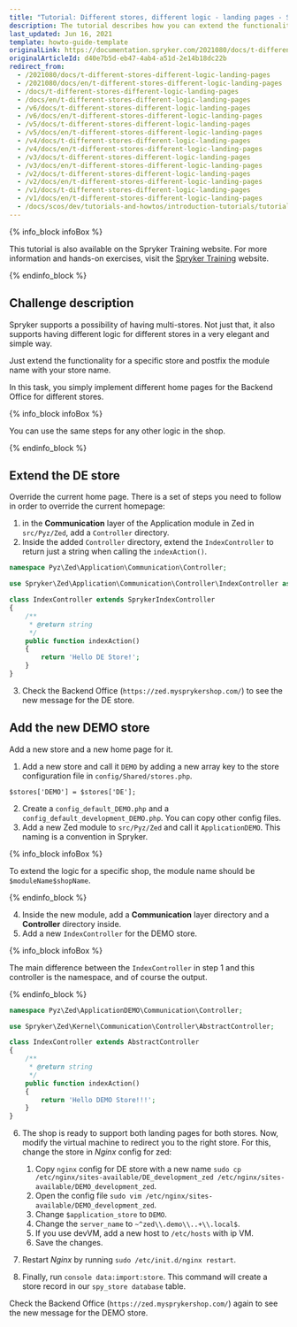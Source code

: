 ```yaml
---
title: "Tutorial: Different stores, different logic - landing pages - Spryker Commerce OS"
description: The tutorial describes how you can extend the functionality to set up different home pages per specific stores.
last_updated: Jun 16, 2021
template: howto-guide-template
originalLink: https://documentation.spryker.com/2021080/docs/t-different-stores-different-logic-landing-pages
originalArticleId: d40e7b5d-eb47-4ab4-a51d-2e14b18dc22b
redirect_from:
  - /2021080/docs/t-different-stores-different-logic-landing-pages
  - /2021080/docs/en/t-different-stores-different-logic-landing-pages
  - /docs/t-different-stores-different-logic-landing-pages
  - /docs/en/t-different-stores-different-logic-landing-pages
  - /v6/docs/t-different-stores-different-logic-landing-pages
  - /v6/docs/en/t-different-stores-different-logic-landing-pages
  - /v5/docs/t-different-stores-different-logic-landing-pages
  - /v5/docs/en/t-different-stores-different-logic-landing-pages
  - /v4/docs/t-different-stores-different-logic-landing-pages
  - /v4/docs/en/t-different-stores-different-logic-landing-pages
  - /v3/docs/t-different-stores-different-logic-landing-pages
  - /v3/docs/en/t-different-stores-different-logic-landing-pages
  - /v2/docs/t-different-stores-different-logic-landing-pages
  - /v2/docs/en/t-different-stores-different-logic-landing-pages
  - /v1/docs/t-different-stores-different-logic-landing-pages
  - /v1/docs/en/t-different-stores-different-logic-landing-pages
  - /docs/scos/dev/tutorials-and-howtos/introduction-tutorials/tutorial-different-sores-different-logic-landing-pages-spryker-commerce-os.html
---
```


{% info_block infoBox %}

This tutorial is also available on the Spryker Training website. For more information and hands-on exercises, visit the [Spryker Training](https://training.spryker.com/courses/developer-bootcamp) website.

{% endinfo_block %}

## Challenge description

Spryker supports a possibility of having multi-stores. Not just that, it also supports having different logic for different stores in a very elegant and simple way.

Just extend the functionality for a specific store and postfix the module name with your store name.

In this task, you simply implement different home pages for the Backend Office for different stores.

{% info_block infoBox %}

You can use the same steps for any other logic in the shop.

{% endinfo_block %}

## Extend the DE store

Override the current home page. There is a set of steps you need to follow in order to override the current homepage:

1. in the **Communication** layer of the Application module in Zed in `src/Pyz/Zed`, add a `Controller` directory.
2. Inside the added `Controller` directory, extend the `IndexController` to return just a string when calling the `indexAction()`.

```php
namespace Pyz\Zed\Application\Communication\Controller;

use Spryker\Zed\Application\Communication\Controller\IndexController as SprykerIndexController;

class IndexController extends SprykerIndexController
{
	/**
	 * @return string
	 */
	public function indexAction()
	{
		return 'Hello DE Store!';
	}
}
```

3. Check the Backend Office (`https://zed.mysprykershop.com/`) to see the new message for the DE store.

## Add the new DEMO store

Add a new store and a new home page for it.

1. Add a new store and call it `DEMO` by adding a new array key to the store configuration file in `config/Shared/stores.php`.

```
$stores['DEMO'] = $stores['DE'];
```

2. Create a `config_default_DEMO.php` and a `config_default_development_DEMO.php`. You can copy other config files.
3. Add a new Zed module to `src/Pyz/Zed` and call it `ApplicationDEMO`. This naming is a convention in Spryker.

{% info_block infoBox %}

To extend the logic for a specific shop, the module name should be `$moduleName$shopName`.

{% endinfo_block %}

4. Inside the new module, add a **Communication** layer directory and a **Controller** directory inside.
5. Add a new `IndexController` for the DEMO store.

{% info_block infoBox %}

The main difference between the `IndexController` in step 1 and this controller is the namespace, and of course the output.

{% endinfo_block %}

```php
namespace Pyz\Zed\ApplicationDEMO\Communication\Controller;

use Spryker\Zed\Kernel\Communication\Controller\AbstractController;

class IndexController extends AbstractController
{
	/**
	 * @return string
	 */
	public function indexAction()
	{
		return 'Hello DEMO Store!!!';
	}
}
```

6. The shop is ready to support both landing pages for both stores. Now, modify the virtual machine to redirect you to the right store. For this, change the store in _Nginx_ config for zed:

    1. Copy `nginx` config for DE store with a new name `sudo cp /etc/nginx/sites-available/DE_development_zed /etc/nginx/sites-available/DEMO_development_zed`.
    2. Open the config file `sudo vim /etc/nginx/sites-available/DEMO_development_zed`.
    3. Change `$application_store` to `DEMO`.
    4. Change the `server_name` to `~^zed\\.demo\\..+\\.local$`.
    5. If you use devVM, add a new host to `/etc/hosts` with ip VM.
    6. Save the changes.

7. Restart _Nginx_ by running `sudo /etc/init.d/nginx restart`.
8. Finally, run `console data:import:store`. This command will create a store record in our `spy_store database` table.

Check the Backend Office (`https://zed.mysprykershop.com/`) again to see the new message for the DEMO store.

<!-- Last review date: Jul 18, 2018 by Hussam Hebbo, Anastasija Datsun -->
